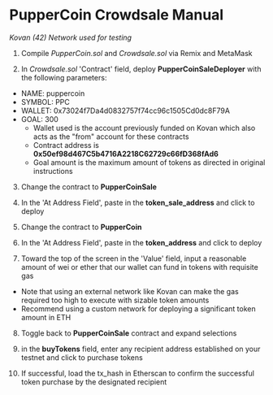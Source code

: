 # PupperCoin Crowdsale Manual
*Kovan (42) Network used for testing*

1. Compile *PupperCoin.sol* and *Crowdsale.sol* via Remix and MetaMask

2. In *Crowdsale.sol* 'Contract' field, deploy **PupperCoinSaleDeployer** with the following parameters:
  * NAME:  puppercoin
  * SYMBOL: PPC
  * WALLET:  0x73024f7Da4d0832757f74cc96c1505Cd0dc8F79A  
  * GOAL: 300
      * Wallet used is the account previously funded on Kovan which also acts as the "from" account for these contracts
      * Contract address is **0x50ef98d467C5b4716A2218C62729c66fD368fAd6**
      * Goal amount is the maximum amount of tokens as directed in original instructions
  
3. Change the contract to **PupperCoinSale**

4. In the 'At Address Field', paste in the **token_sale_address** and click to deploy

5. Change the contract to **PupperCoin**

6. In the 'At Address Field', paste in the **token_address** and click to deploy

7. Toward the top of the screen in the 'Value' field, input a reasonable amount of wei or ether that our wallet can fund in tokens with requisite gas
 * Note that using an external network like Kovan can make the gas required too high to execute with sizable token amounts
 * Recommend using a custom network for deploying a significant token amount in ETH

8. Toggle back to **PupperCoinSale** contract and expand selections

9. in the **buyTokens** field, enter any recipient address established on your testnet and click to purchase tokens

10. If successful, load the tx_hash in Etherscan to confirm the successful token purchase by the designated recipient
 
